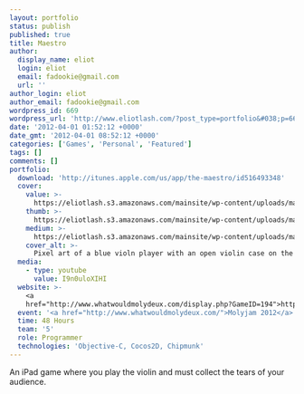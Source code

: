 ```yaml
---
layout: portfolio
status: publish
published: true
title: Maestro
author:
  display_name: eliot
  login: eliot
  email: fadookie@gmail.com
  url: ''
author_login: eliot
author_email: fadookie@gmail.com
wordpress_id: 669
wordpress_url: 'http://www.eliotlash.com/?post_type=portfolio&#038;p=669'
date: '2012-04-01 01:52:12 +0000'
date_gmt: '2012-04-01 08:52:12 +0000'
categories: ['Games', 'Personal', 'Featured']
tags: []
comments: []
portfolio:
  download: 'http://itunes.apple.com/us/app/the-maestro/id516493348'
  cover:
    value: >-
      https://eliotlash.s3.amazonaws.com/mainsite/wp-content/uploads/maestro_sm.jpg
    thumb: >-
      https://eliotlash.s3.amazonaws.com/mainsite/wp-content/uploads/maestro_sm-150x150.jpg
    medium: >-
      https://eliotlash.s3.amazonaws.com/mainsite/wp-content/uploads/maestro_sm-300x225.jpg
    cover_alt: >-
      Pixel art of a blue violn player with an open violin case on the ground and a couple of yellow people standing in front of the Colosseum. Their sparkly tears are flying through the air. A HUD at the bottom shows "Time: 91" and "Tears: 00/10".
  media:
    - type: youtube
      value: I9n0uloXIHI
  website: >-
    <a
    href="http://www.whatwouldmolydeux.com/display.php?GameID=194">http://www.whatwouldmolydeux.com/display.php?GameID=194</a>
  event: '<a href="http://www.whatwouldmolydeux.com/">Molyjam 2012</a>'
  time: 48 Hours
  team: '5'
  role: Programmer
  technologies: 'Objective-C, Cocos2D, Chipmunk'
---
```

<p>An iPad game where you play the violin and must collect the tears of your audience.</p>

